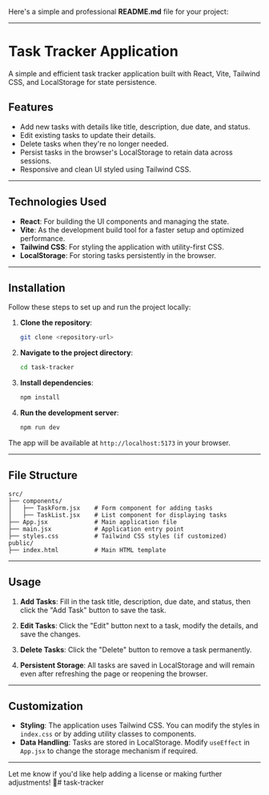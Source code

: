 Here's a simple and professional **README.md** file for your project:

---

# Task Tracker Application

A simple and efficient task tracker application built with React, Vite, Tailwind CSS, and LocalStorage for state persistence.

## Features

- Add new tasks with details like title, description, due date, and status.
- Edit existing tasks to update their details.
- Delete tasks when they're no longer needed.
- Persist tasks in the browser's LocalStorage to retain data across sessions.
- Responsive and clean UI styled using Tailwind CSS.

---

## Technologies Used

- **React**: For building the UI components and managing the state.
- **Vite**: As the development build tool for a faster setup and optimized performance.
- **Tailwind CSS**: For styling the application with utility-first CSS.
- **LocalStorage**: For storing tasks persistently in the browser.

---

## Installation

Follow these steps to set up and run the project locally:

1. **Clone the repository**:
   ```bash
   git clone <repository-url>
   ```
2. **Navigate to the project directory**:
   ```bash
   cd task-tracker
   ```
3. **Install dependencies**:
   ```bash
   npm install
   ```
4. **Run the development server**:
   ```bash
   npm run dev
   ```

The app will be available at `http://localhost:5173` in your browser.

---

## File Structure

```plaintext
src/
├── components/
│   ├── TaskForm.jsx    # Form component for adding tasks
│   ├── TaskList.jsx    # List component for displaying tasks
├── App.jsx             # Main application file
├── main.jsx            # Application entry point
├── styles.css          # Tailwind CSS styles (if customized)
public/
├── index.html          # Main HTML template
```

---

## Usage

1. **Add Tasks**:
   Fill in the task title, description, due date, and status, then click the "Add Task" button to save the task.

2. **Edit Tasks**:
   Click the "Edit" button next to a task, modify the details, and save the changes.

3. **Delete Tasks**:
   Click the "Delete" button to remove a task permanently.

4. **Persistent Storage**:
   All tasks are saved in LocalStorage and will remain even after refreshing the page or reopening the browser.

---

## Customization

- **Styling**: The application uses Tailwind CSS. You can modify the styles in `index.css` or by adding utility classes to components.
- **Data Handling**: Tasks are stored in LocalStorage. Modify `useEffect` in `App.jsx` to change the storage mechanism if required.

---





Let me know if you'd like help adding a license or making further adjustments! 🚀#   t a s k - t r a c k e r  
 